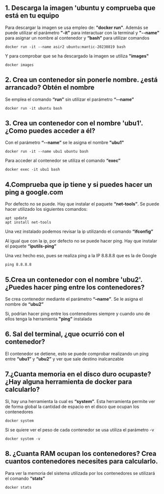 ## 1. Descarga la imagen 'ubuntu y comprueba que está en tu equipo

Para descargar la imagen se usa empleo de: **"docker run"**. Además se puede utilizar el parámetro **"-it"** para interactuar con la terminal y **"--name"** para asignar un nombre al contenedor y **“bash”** para utilizar comandos

    docker run -it --name asir2 ubuntu:mantic-20230819 bash

Y para comprobar que se ha descargado la imagen se utiliza **"images"**

    docker images

## 2. Crea un contenedor sin ponerle nombre. ¿está arrancado? Obtén el nombre

Se emplea el comando **“run”** sin utilizar el parámetro **“--name”** 

    docker run -it ubuntu bash

## 3. Crea un contenedor con el nombre 'ubu1'. ¿Como puedes acceder a él?

Con el parámetro **“--name”** se le asigna el nombre **"ubu1"**

    docker run -it --name ubu1 ubuntu bash

Para acceder al contenedor se utiliza el comando **“exec”**

    docker exec -it ubu1 bash

## 4.Comprueba que ip tiene y si puedes hacer un ping a google.com

Por defecto no se puede. Hay que instalar el paquete **“net-tools”**. Se puede hacer utilizado los siguientes comandos:

    apt update
	apt install net-tools

Una vez instalado podemos revisar la ip utilizando el comando **“ifconfig”**

Al igual que con la ip, por defecto no se puede hacer ping. Hay que instalar el paquete **“iputils-ping”** 

Una vez hecho eso, pues se realiza ping a la IP 8.8.8.8 que es la de Google 

    ping 8.8.8.8

## 5.Crea un contenedor con el nombre 'ubu2'. ¿Puedes hacer ping entre los contenedores?

Se crea contenedor mediante el parámetro **“–name”**. Se le asigna el nombre de **“ubu2”**

Si, podrían hacer ping entre los contenedores siempre y cuando uno de ellos tenga la herramienta **"ping"** instalada

## 6. Sal del terminal, ¿que ocurrió con el contenedor?
El contenedor se detiene, esto se puede comprobar realizando un ping entre **“ubu1”** y **“ubu2”** y ver que sale destino inalcanzable

## 7.¿Cuanta memoria en el disco duro ocupaste? ¿Hay alguna herramienta de docker para calcularlo?

Si, hay una herramienta la cual es **“system”**. Esta herramienta permite ver de forma global la cantidad de espacio en el disco que ocupan los contenedores

    docker system

Si se quiere ver el peso de cada contenedor se usa utiliza el parámetro -v

    docker system -v 

## 8. ¿Cuanta RAM ocupan los contenedores? Crea cuantos contenedores necesites para calcularlo.
Para ver la memoria del sistema utilizada por los contenedores se utilizará el comando **“stats”** 

    docker stats